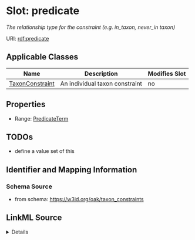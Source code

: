 

# Slot: predicate


_The relationship type for the constraint (e.g. in_taxon, never_in taxon)_



URI: [rdf:predicate](http://www.w3.org/1999/02/22-rdf-syntax-ns#predicate)



<!-- no inheritance hierarchy -->





## Applicable Classes

| Name | Description | Modifies Slot |
| --- | --- | --- |
| [TaxonConstraint](TaxonConstraint.md) | An individual taxon constraint |  no  |







## Properties

* Range: [PredicateTerm](PredicateTerm.md)





## TODOs

* define a value set of this

## Identifier and Mapping Information







### Schema Source


* from schema: https://w3id.org/oak/taxon_constraints




## LinkML Source

<details>
```yaml
name: predicate
description: The relationship type for the constraint (e.g. in_taxon, never_in taxon)
todos:
- define a value set of this
from_schema: https://w3id.org/oak/taxon_constraints
rank: 1000
slot_uri: rdf:predicate
alias: predicate
owner: TaxonConstraint
domain_of:
- TaxonConstraint
range: PredicateTerm

```
</details>